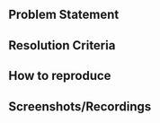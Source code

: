 ## Problem Statement

<!--[Linear issue](#)-->
<!--PR Branch Name: `xxx`-->

<!--Describe the problem here in the most concise way possible-->

## Resolution Criteria

<!--What will be true when this issue is resolved?-->

## How to reproduce

<!--Describe process or steps to reproduce the error-->

## Screenshots/Recordings

<!--Clearly show the issue with screen captures-->

